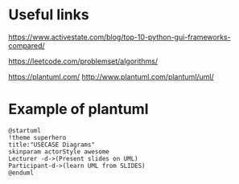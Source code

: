 # Useful links

https://www.activestate.com/blog/top-10-python-gui-frameworks-compared/

https://leetcode.com/problemset/algorithms/

https://plantuml.com/
http://www.plantuml.com/plantuml/uml/

# Example of plantuml

```plantuml
@startuml
!theme superhero
title:"USECASE Diagrams"
skinparam actorStyle awesome
Lecturer -d->(Present slides on UML)
Participant-d->(learn UML from SLIDES)
@enduml
```
